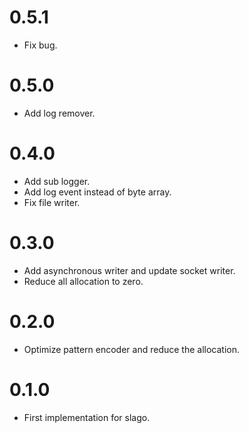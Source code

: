 # 0.5.1
* Fix bug.

# 0.5.0
* Add log remover.

# 0.4.0
* Add sub logger.
* Add log event instead of byte array.
* Fix file writer.

# 0.3.0
* Add asynchronous writer and update socket writer.
* Reduce all allocation to zero. 

# 0.2.0
* Optimize pattern encoder and reduce the allocation.

# 0.1.0
* First implementation for slago.
